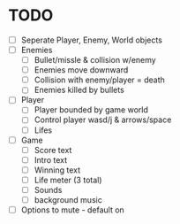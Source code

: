 TODO
====
- [ ] Seperate Player, Enemy, World objects
- [ ] Enemies
  - [ ] Bullet/missle & collision w/enemy
  - [ ] Enemies move downward
  - [ ] Collision with enemy/player = death
  - [ ] Enemies killed by bullets
- [ ] Player
  - [ ] Player bounded by game world
  - [ ] Control player wasd/j & arrows/space
  - [ ] Lifes
- [ ] Game
  - [ ] Score text
  - [ ] Intro text
  - [ ] Winning text
  - [ ] Life meter (3 total)
  - [ ] Sounds
  - [ ] background music
- [ ] Options to mute - default on
